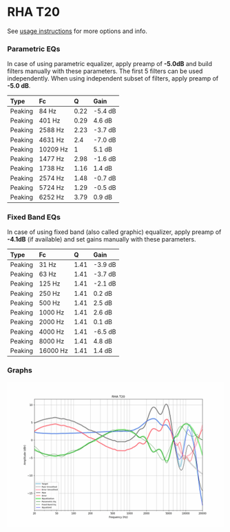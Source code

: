 # RHA T20
See [usage instructions](https://github.com/jaakkopasanen/AutoEq#usage) for more options and info.

### Parametric EQs
In case of using parametric equalizer, apply preamp of **-5.0dB** and build filters manually
with these parameters. The first 5 filters can be used independently.
When using independent subset of filters, apply preamp of **-5.0 dB**.

| Type    | Fc       |    Q | Gain    |
|:--------|:---------|:-----|:--------|
| Peaking | 84 Hz    | 0.22 | -5.4 dB |
| Peaking | 401 Hz   | 0.29 | 4.6 dB  |
| Peaking | 2588 Hz  | 2.23 | -3.7 dB |
| Peaking | 4631 Hz  | 2.4  | -7.0 dB |
| Peaking | 10209 Hz | 1    | 5.1 dB  |
| Peaking | 1477 Hz  | 2.98 | -1.6 dB |
| Peaking | 1738 Hz  | 1.16 | 1.4 dB  |
| Peaking | 2574 Hz  | 1.48 | -0.7 dB |
| Peaking | 5724 Hz  | 1.29 | -0.5 dB |
| Peaking | 6252 Hz  | 3.79 | 0.9 dB  |

### Fixed Band EQs
In case of using fixed band (also called graphic) equalizer, apply preamp of **-4.1dB**
(if available) and set gains manually with these parameters.

| Type    | Fc       |    Q | Gain    |
|:--------|:---------|:-----|:--------|
| Peaking | 31 Hz    | 1.41 | -3.9 dB |
| Peaking | 63 Hz    | 1.41 | -3.7 dB |
| Peaking | 125 Hz   | 1.41 | -2.1 dB |
| Peaking | 250 Hz   | 1.41 | 0.2 dB  |
| Peaking | 500 Hz   | 1.41 | 2.5 dB  |
| Peaking | 1000 Hz  | 1.41 | 2.6 dB  |
| Peaking | 2000 Hz  | 1.41 | 0.1 dB  |
| Peaking | 4000 Hz  | 1.41 | -6.5 dB |
| Peaking | 8000 Hz  | 1.41 | 4.8 dB  |
| Peaking | 16000 Hz | 1.41 | 1.4 dB  |

### Graphs
![](./RHA%20T20.png)